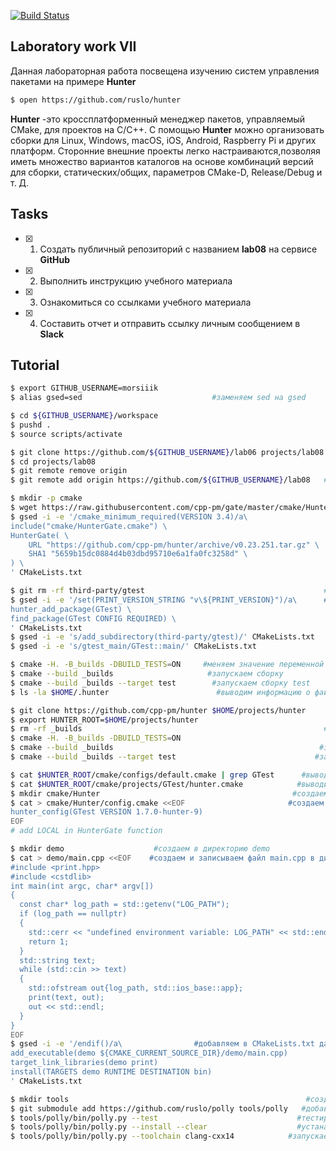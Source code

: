 [![Build Status](https://travis-ci.org/morsiiik/lab08.svg?branch=tutorial)](https://travis-ci.org/morsiiik/lab08)

## Laboratory work VII

Данная лабораторная работа посвещена изучению систем управления пакетами на примере **Hunter**

```sh
$ open https://github.com/ruslo/hunter
```
**Hunter** -это кроссплатформенный менеджер пакетов, управляемый CMake, для проектов на C/C++. С помощью **Hunter** можно организовать сборки для Linux, Windows, macOS, iOS, Android, Raspberry Pi и других платформ. Сторонние внешние проекты легко настраиваются,позволяя иметь множество вариантов каталогов  на основе комбинаций версий для сборки, статических/общих, параметров CMake-D, Release/Debug и т. Д. 

## Tasks

- [x] 1. Создать публичный репозиторий с названием **lab08** на сервисе **GitHub**
- [x] 2. Выполнить инструкцию учебного материала
- [x] 3. Ознакомиться со ссылками учебного материала
- [x] 4. Составить отчет и отправить ссылку личным сообщением в **Slack**

## Tutorial

```sh
$ export GITHUB_USERNAME=morsiiik  
$ alias gsed=sed                             #заменяем sed на gsed
```

```sh
$ cd ${GITHUB_USERNAME}/workspace   
$ pushd .                         
$ source scripts/activate         
```

```sh
$ git clone https://github.com/${GITHUB_USERNAME}/lab06 projects/lab08   #клонируем репозиторий из lab06 в директорию projects/lab08
$ cd projects/lab08                                                     #переходим директорию projects/lab05
$ git remote remove origin                                             #отключаемся от гита
$ git remote add origin https://github.com/${GITHUB_USERNAME}/lab08   #подключаемся к новому репозиторию
```

```sh
$ mkdir -p cmake                                                                        #создаем директорию cmake
$ wget https://raw.githubusercontent.com/cpp-pm/gate/master/cmake/HunterGate.cmake -O cmake/HunterGate.cmake #подключаем хантер
$ gsed -i -e '/cmake_minimum_required(VERSION 3.4)/a\                                 #добавляем текст после указанной строки
include("cmake/HunterGate.cmake") \
HunterGate( \
    URL "https://github.com/cpp-pm/hunter/archive/v0.23.251.tar.gz" \
    SHA1 "5659b15dc0884d4b03dbd95710e6a1fa0fc3258d" \
) \
' CMakeLists.txt
```

```sh
$ git rm -rf third-party/gtest                                        #так как хантер сам подключает тесты, удаляем gtest
$ gsed -i -e '/set(PRINT_VERSION_STRING "v\${PRINT_VERSION}")/a\      #добавляем текст 
hunter_add_package(GTest) \
find_package(GTest CONFIG REQUIRED) \
' CMakeLists.txt
$ gsed -i -e 's/add_subdirectory(third-party/gtest)/' CMakeLists.txt   #удаляем строку
$ gsed -i -e 's/gtest_main/GTest::main/' CMakeLists.txt                 #заменим строки
```

```sh
$ cmake -H. -B_builds -DBUILD_TESTS=ON     #меняем значение переменной BUILD TESTS на ON
$ cmake --build _builds                     #запускаем сборку
$ cmake --build _builds --target test        #запускаем сборку test
$ ls -la $HOME/.hunter                        #выводим информацию о файле .hunter
```

```sh
$ git clone https://github.com/cpp-pm/hunter $HOME/projects/hunter      #клонируем репозиторий по ссылке в директорию $HOME/projects/hunter
$ export HUNTER_ROOT=$HOME/projects/hunter                             #добавляем новый путь к переменной PATH
$ rm -rf _builds                                                      #удаляем папку _builds
$ cmake -H. -B_builds -DBUILD_TESTS=ON
$ cmake --build _builds                                              #запускаем сборку
$ cmake --build _builds --target test                               #запускаем сборку test
```

```sh
$ cat $HUNTER_ROOT/cmake/configs/default.cmake | grep GTest      #вывод в консоль указанного файла. Вывод только строк, содержащих подстроку GTest
$ cat $HUNTER_ROOT/cmake/projects/GTest/hunter.cmake            #выводим данные файла hunter.cmake
$ mkdir cmake/Hunter                                           #создаем в директории cmake папку Hunter
$ cat > cmake/Hunter/config.cmake <<EOF                       #создаем и записываем файл config.cmake в директории Hunter
hunter_config(GTest VERSION 1.7.0-hunter-9)
EOF
# add LOCAL in HunterGate function
```

```sh
$ mkdir demo                    #создаем в директорию demo
$ cat > demo/main.cpp <<EOF    #создаем и записываем файл main.cpp в директории demo
#include <print.hpp>
#include <cstdlib>
int main(int argc, char* argv[])
{
  const char* log_path = std::getenv("LOG_PATH");
  if (log_path == nullptr)
  {
    std::cerr << "undefined environment variable: LOG_PATH" << std::endl;
    return 1;
  }
  std::string text;
  while (std::cin >> text)
  {
    std::ofstream out{log_path, std::ios_base::app};
    print(text, out);
    out << std::endl;
  }
}
EOF
$ gsed -i -e '/endif()/a\                #добавляем в CMakeLists.txt данные
add_executable(demo ${CMAKE_CURRENT_SOURCE_DIR}/demo/main.cpp)
target_link_libraries(demo print)
install(TARGETS demo RUNTIME DESTINATION bin)
' CMakeLists.txt
```

```sh
$ mkdir tools                                                     #создаем в директорию tools
$ git submodule add https://github.com/ruslo/polly tools/polly   #добавляем утилиту polly
$ tools/polly/bin/polly.py --test                               #тестируем через утилиту polly
$ tools/polly/bin/polly.py --install --clear                    #устанавливаем
$ tools/polly/bin/polly.py --toolchain clang-cxx14            #запускаем toolchain clang-cxx14
```
